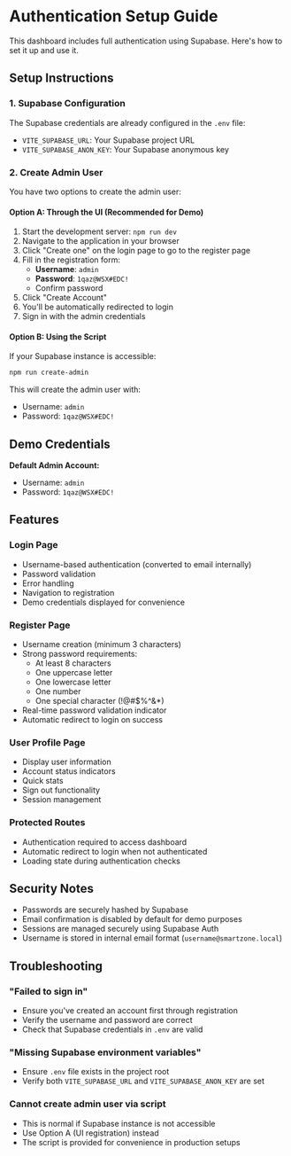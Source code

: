 # Authentication Setup Guide

This dashboard includes full authentication using Supabase. Here's how to set it up and use it.

## Setup Instructions

### 1. Supabase Configuration

The Supabase credentials are already configured in the `.env` file:
- `VITE_SUPABASE_URL`: Your Supabase project URL
- `VITE_SUPABASE_ANON_KEY`: Your Supabase anonymous key

### 2. Create Admin User

You have two options to create the admin user:

#### Option A: Through the UI (Recommended for Demo)
1. Start the development server: `npm run dev`
2. Navigate to the application in your browser
3. Click "Create one" on the login page to go to the register page
4. Fill in the registration form:
   - **Username**: `admin`
   - **Password**: `1qaz@WSX#EDC!`
   - Confirm password
5. Click "Create Account"
6. You'll be automatically redirected to login
7. Sign in with the admin credentials

#### Option B: Using the Script
If your Supabase instance is accessible:
```bash
npm run create-admin
```

This will create the admin user with:
- Username: `admin`
- Password: `1qaz@WSX#EDC!`

## Demo Credentials

**Default Admin Account:**
- Username: `admin`
- Password: `1qaz@WSX#EDC!`

## Features

### Login Page
- Username-based authentication (converted to email internally)
- Password validation
- Error handling
- Navigation to registration
- Demo credentials displayed for convenience

### Register Page
- Username creation (minimum 3 characters)
- Strong password requirements:
  - At least 8 characters
  - One uppercase letter
  - One lowercase letter
  - One number
  - One special character (!@#$%^&*)
- Real-time password validation indicator
- Automatic redirect to login on success

### User Profile Page
- Display user information
- Account status indicators
- Quick stats
- Sign out functionality
- Session management

### Protected Routes
- Authentication required to access dashboard
- Automatic redirect to login when not authenticated
- Loading state during authentication checks

## Security Notes

- Passwords are securely hashed by Supabase
- Email confirmation is disabled by default for demo purposes
- Sessions are managed securely using Supabase Auth
- Username is stored in internal email format (`username@smartzone.local`)

## Troubleshooting

### "Failed to sign in"
- Ensure you've created an account first through registration
- Verify the username and password are correct
- Check that Supabase credentials in `.env` are valid

### "Missing Supabase environment variables"
- Ensure `.env` file exists in the project root
- Verify both `VITE_SUPABASE_URL` and `VITE_SUPABASE_ANON_KEY` are set

### Cannot create admin user via script
- This is normal if Supabase instance is not accessible
- Use Option A (UI registration) instead
- The script is provided for convenience in production setups

